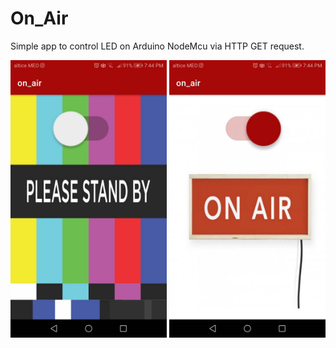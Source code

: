 # On_Air

Simple app to control LED on Arduino NodeMcu via HTTP GET request.

<img src="https://github.com/xicocana/On_Air/blob/main/off.jpg" alt="Your image title" width="250"/> <img src="https://github.com/xicocana/On_Air/blob/main/on.jpg" alt="Your image title" width="250"/>

